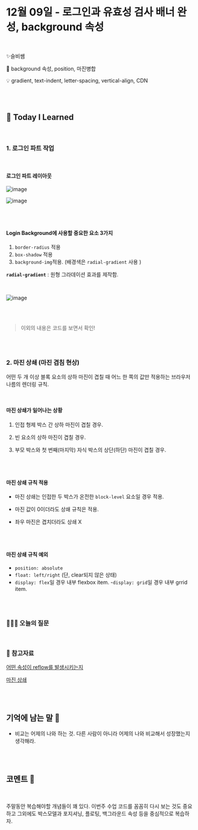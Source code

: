 # 12월 09일 - 로그인과 유효성 검사 배너 완성, background 속성

<br>

✨슬비쌤

📌 background 속성, position, 마진병합

💡 gradient, text-indent, letter-spacing, vertical-align, CDN

<br/>
<br/>

## 📝 **Today I Learned**

<br/>

### 1. 로그인 파트 작업

<br/>

#### 로그인 파트 레이아웃

![image](https://user-images.githubusercontent.com/102462534/206838463-e60b1de2-9b4e-47cb-8b74-6c8d7fadce0b.png)

![image](https://user-images.githubusercontent.com/102462534/206838485-38c803c6-6b72-4176-b418-0a4f957b9c20.png)

<br/>
<br/>

#### Login Background에 사용할 중요한 요소 3가지

1. `border-radius` 적용
2. `box-shadow` 적용
3. `background-img`적용. (배경색은 `radial-gradient` 사용 )

**`radial-gradient`** : 원형 그라데이션 효과를 제작함.

<br/>

![image](https://user-images.githubusercontent.com/102462534/206839010-834efdd9-2643-43f6-9fdc-a19ff2460d5b.png)

<br/>
<br/>

> 이외의 내용은 코드를 보면서 확인!

<br/>
<br/>

### 2. 마진 상쇄 (마진 겹침 현상)

어떤 두 개 이상 블록 요소의 상하 마진이 겹칠 때 어느 한 쪽의 값만 적용하는 브라우저 나름의 렌더링 규칙.

<br/>

#### 마진 상쇄가 일어나는 상황

1. 인접 형제 박스 간 상하 마진이 겹칠 경우.

2. 빈 요소의 상하 마진이 겹칠 경우.

3. 부모 박스와 첫 번째(마지막) 자식 박스의 상단(하단) 마진이 겹칠 경우.

<br/>
<br/>

#### 마진 상쇄 규칙 적용

- 마진 상쇄는 인접한 두 박스가 온전한 `block-level` 요소일 경우 적용.

- 마진 값이 0이더라도 상쇄 규칙은 적용.

- 좌우 마진은 겹치더라도 상쇄 X

<br/>
<br/>

#### 마진 상쇄 규칙 예외

- `position: absolute`
- `float: left/right` (단, clear되지 않은 상태)
- `display: flex`일 경우 내부 flexbox item. -`display: grid`일 경우 내부 grrid item.

<br/>
<br/>

### 🙋🏻‍♀️ 오늘의 질문

<br/>

### 🔖 참고자료

[어떤 속성이 reflow를 발생시키는지](https://www.lmame-geek.com/css-triggers/)

[마진 상쇄](https://discord.com/channels/1042675911373373450/1042675912518414372/1050651727080214539)

<br/>
<br/>

## 기억에 남는 말 💬

- 비교는 어제의 나와 하는 것. 다른 사람이 아니라 어제의 나와 비교해서 성장했는지 생각해라.

<br/>
<br/>

## 코멘트 🎈

<br/>

주말동안 복습해야할 개념들이 꽤 있다. 이번주 수업 코드를 꼼꼼히 다시 보는 것도 중요하고 그외에도 박스모델과 포지셔닝, 플로팅, 백그라운드 속성 등을 중심적으로 복습하자.
